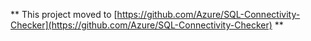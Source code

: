 ** This project moved to [https://github.com/Azure/SQL-Connectivity-Checker](https://github.com/Azure/SQL-Connectivity-Checker) **
